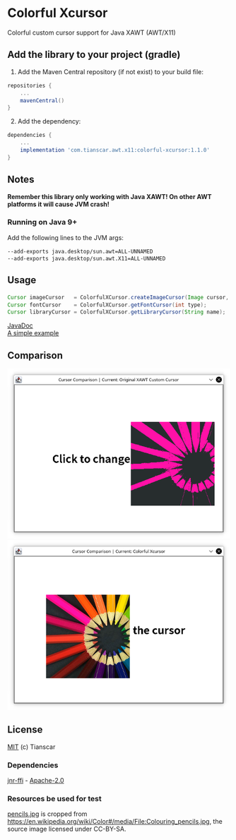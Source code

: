 # Colorful Xcursor
Colorful custom cursor support for Java XAWT (AWT/X11)

## Add the library to your project (gradle)
1. Add the Maven Central repository (if not exist) to your build file:
```groovy
repositories {
    ...
    mavenCentral()
}
```

2. Add the dependency:
```groovy
dependencies {
    ...
    implementation 'com.tianscar.awt.x11:colorful-xcursor:1.1.0'
}
```

## Notes
**Remember this library only working with Java XAWT! On other AWT platforms it will cause JVM crash!**
### Running on Java 9+
Add the following lines to the JVM args:
```
--add-exports java.desktop/sun.awt=ALL-UNNAMED
--add-exports java.desktop/sun.awt.X11=ALL-UNNAMED
```

## Usage
```java
Cursor imageCursor   = ColorfulXCursor.createImageCursor(Image cursor, Point hotSpot, String name);
Cursor fontCursor    = ColorfulXCursor.getFontCursor(int type);
Cursor libraryCursor = ColorfulXCursor.getLibraryCursor(String name);
```
[JavaDoc](https://docs.tianscar.com/colorful-xcursor)  
[A simple example](src/test/java/com/tianscar/awt/colorfulxcursor/test/CursorComparison.java)

## Comparison
![Original XAWT Custom Cursor](img0.png)
![Colorful Xcursor](img1.png)

## License
[MIT](/LICENSE) (c) Tianscar  

### Dependencies
[jnr-ffi](https://github.com/jnr/jnr-ffi) - [Apache-2.0](https://github.com/jnr/jnr-ffi/blob/master/LICENSE)

### Resources be used for test
[pencils.jpg](/src/test/resources/pencils.png) is cropped from https://en.wikipedia.org/wiki/Color#/media/File:Colouring_pencils.jpg,
the source image licensed under CC-BY-SA.